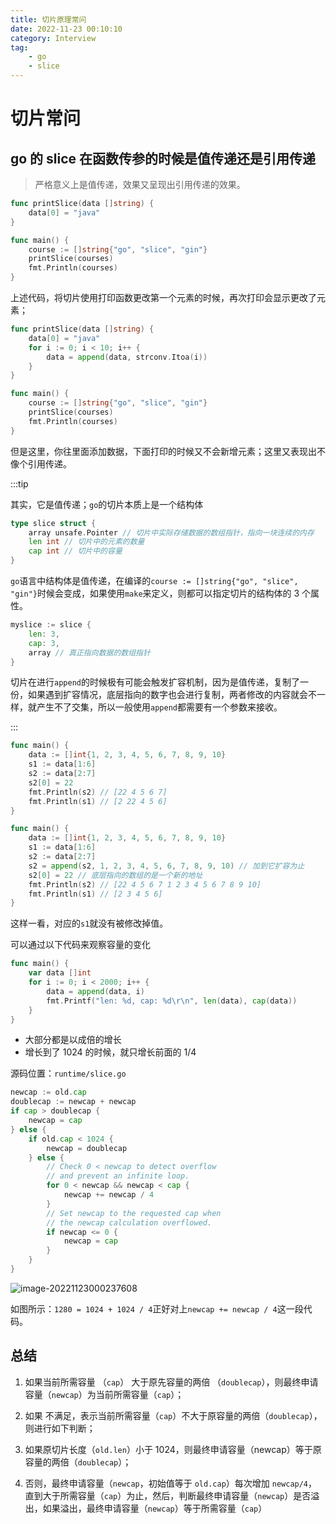 ```yaml
---
title: 切片原理常问
date: 2022-11-23 00:10:10
category: Interview
tag:
    - go
    - slice
---
```


# 切片常问

## go 的 slice 在函数传参的时候是值传递还是引用传递

> 严格意义上是值传递，效果又呈现出引用传递的效果。

```go
func printSlice(data []string) {
    data[0] = "java"
}

func main() {
    course := []string{"go", "slice", "gin"}
    printSlice(courses)
    fmt.Println(courses)
}
```

上述代码，将切片使用打印函数更改第一个元素的时候，再次打印会显示更改了元素；

```go
func printSlice(data []string) {
    data[0] = "java"
    for i := 0; i < 10; i++ {
        data = append(data, strconv.Itoa(i))
    }
}

func main() {
    course := []string{"go", "slice", "gin"}
    printSlice(courses)
    fmt.Println(courses)
}
```

但是这里，你往里面添加数据，下面打印的时候又不会新增元素；这里又表现出不像个引用传递。

:::tip

其实，它是值传递；`go`的切片本质上是一个结构体

```go
type slice struct {
    array unsafe.Pointer // 切片中实际存储数据的数组指针，指向一块连续的内存
    len int // 切片中的元素的数量
    cap int // 切片中的容量
}
```

`go`语言中结构体是值传递，在编译的`course := []string{"go", "slice", "gin"}`时候会变成，如果使用`make`来定义，则都可以指定切片的结构体的 3 个属性。

```go
myslice := slice {
    len: 3,
    cap: 3,
    array // 真正指向数据的数组指针
}
```

切片在进行`append`的时候极有可能会触发扩容机制，因为是值传递，复制了一份，如果遇到扩容情况，底层指向的数字也会进行复制，两者修改的内容就会不一样，就产生不了交集，所以一般使用`append`都需要有一个参数来接收。

:::

```go
func main() {
    data := []int{1, 2, 3, 4, 5, 6, 7, 8, 9, 10}
    s1 := data[1:6]
    s2 := data[2:7]
    s2[0] = 22
    fmt.Println(s2) // [22 4 5 6 7]
    fmt.Println(s1) // [2 22 4 5 6]
}
```

```go
func main() {
    data := []int{1, 2, 3, 4, 5, 6, 7, 8, 9, 10}
    s1 := data[1:6]
    s2 := data[2:7]
    s2 = append(s2, 1, 2, 3, 4, 5, 6, 7, 8, 9, 10) // 加到它扩容为止
    s2[0] = 22 // 底层指向的数组的是一个新的地址
    fmt.Println(s2) // [22 4 5 6 7 1 2 3 4 5 6 7 8 9 10]
    fmt.Println(s1) // [2 3 4 5 6]
}
```

这样一看，对应的`s1`就没有被修改掉值。

可以通过以下代码来观察容量的变化

```go
func main() {
	var data []int
	for i := 0; i < 2000; i++ {
		data = append(data, i)
		fmt.Printf("len: %d, cap: %d\r\n", len(data), cap(data))
	}
}
```

-   大部分都是以成倍的增长
-   增长到了 1024 的时候，就只增长前面的 1/4

源码位置：`runtime/slice.go`

```go
newcap := old.cap
doublecap := newcap + newcap
if cap > doublecap {
    newcap = cap
} else {
    if old.cap < 1024 {
        newcap = doublecap
    } else {
        // Check 0 < newcap to detect overflow
        // and prevent an infinite loop.
        for 0 < newcap && newcap < cap {
            newcap += newcap / 4
        }
        // Set newcap to the requested cap when
        // the newcap calculation overflowed.
        if newcap <= 0 {
            newcap = cap
        }
    }
}
```

![image-20221123000237608](https://virusoss.oss-cn-shanghai.aliyuncs.com/images/image-20221123000237608.png)

如图所示：`1280 = 1024 + 1024 / 4`正好对上`newcap += newcap / 4`这一段代码。

## 总结

1. 如果当前所需容量 （`cap`） 大于原先容量的两倍 （`doublecap`），则最终申请容量（`newcap`）为当前所需容量（`cap`）；

2. 如果<Badge text="条件 1" type="tip" /> 不满足，表示当前所需容量（`cap`）不大于原容量的两倍（`doublecap`），则进行如下判断；

3. 如果原切片长度（`old.len`）小于 1024，则最终申请容量（newcap）等于原容量的两倍（`doublecap`）；

4. 否则，最终申请容量（`newcap`，初始值等于 `old.cap`）每次增加 `newcap/4`，直到大于所需容量（`cap`）为止，然后，判断最终申请容量（`newcap`）是否溢出，如果溢出，最终申请容量（`newcap`）等于所需容量（`cap`）
